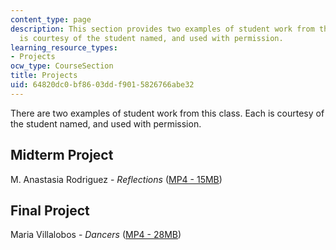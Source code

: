 ```yaml
---
content_type: page
description: This section provides two examples of student work from this class. Each
  is courtesy of the student named, and used with permission.
learning_resource_types:
- Projects
ocw_type: CourseSection
title: Projects
uid: 64820dc0-bf86-03dd-f901-5826766abe32
---
```


There are two examples of student work from this class. Each is courtesy of the student named, and used with permission.

Midterm Project
---------------

M. Anastasia Rodriguez - _Reflections_ ([MP4 - 15MB](https://archive.org/download/MIT4.351S04/mit-ocw-4.351-rodriquez-reflections-220k.mp4))

Final Project
-------------

Maria Villalobos - _Dancers_ ([MP4 - 28MB](https://archive.org/download/MIT4.351S04/mit-ocw-4.351-villalobos-dancers-220k.mp4))